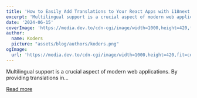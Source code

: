 ```yaml
---
title: 'How to Easily Add Translations to Your React Apps with i18next'
excerpt: 'Multilingual support is a crucial aspect of modern web applications. By providing translations in...'
date: '2024-06-15'
coverImage: 'https://media.dev.to/cdn-cgi/image/width=1000,height=420,fit=cover,gravity=auto,format=auto/https%3A%2F%2Fdev-to-uploads.s3.amazonaws.com%2Fuploads%2Farticles%2Fkhjwm90o9gm4jyk1ermy.png'
author:
  name: Koders
  picture: "assets/blog/authors/koders.png"
ogImage:
  url: 'https://media.dev.to/cdn-cgi/image/width=1000,height=420,fit=cover,gravity=auto,format=auto/https%3A%2F%2Fdev-to-uploads.s3.amazonaws.com%2Fuploads%2Farticles%2Fkhjwm90o9gm4jyk1ermy.png'
---
```


Multilingual support is a crucial aspect of modern web applications. By providing translations in...

[Read more](https://dev.to/codeparrot/how-to-easily-add-translations-to-your-react-apps-with-i18next-66h)
